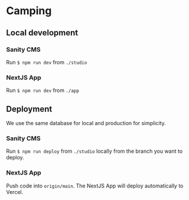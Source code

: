 # Camping

## Local development

### Sanity CMS

Run `$ npm run dev` from `./studio`

### NextJS App

Run `$ npm run dev` from `./app`

## Deployment

We use the same database for local and production for simplicity.

### Sanity CMS

Run `$ npm run deploy` from `./studio` locally from the branch you want to deploy.

### NextJS App

Push code into `origin/main`. The NextJS App will deploy automatically to Vercel.